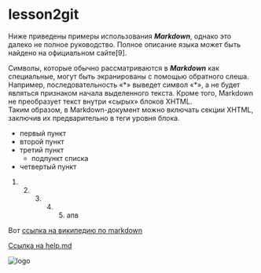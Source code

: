 # lesson2git

Ниже приведены примеры использования 
___Markdown___, однако это далеко не полное
руководство. Полное описание языка может 
быть найдено на официальном сайте[9].

Символы, которые обычно рассматриваются 
в ***Markdown*** как специальные, могут быть 
экранированы с помощью обратного слеша. 
Например, последовательность «\*» выведет 
символ «*», а не будет являться признаком
начала выделенного текста. Кроме того,
Markdown не преобразует текст внутри 
«сырых» блоков XHTML. <br/> Таким образом, 
в Markdown-документ можно включать секции
XHTML, заключив их предварительно в теги 
уровня блока.

* первый пункт
* второй пункт
* третий пункт
   * подпункт списка
* четвертый пункт

1. 2. 3. 4. 5. апв

Вот [ссылка на википедию по markdown](https://ru.wikipedia.org/wiki/Markdown) 

[Cсылка на help.md](HELP.md)

![logo](https://upload.wikimedia.org/wikipedia/commons/thumb/4/48/Markdown-mark.svg/1920px-Markdown-mark.svg.png)
